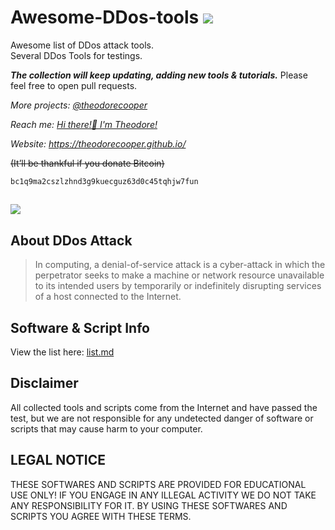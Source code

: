 # Awesome-DDos-tools <img src = 'https://camo.githubusercontent.com/abb97269de2982c379cbc128bba93ba724d8822bfbe082737772bd4feb59cb54/68747470733a2f2f63646e2e7261776769742e636f6d2f73696e647265736f726875732f617765736f6d652f643733303566333864323966656437386661383536353265336136336531353464643865383832392f6d656469612f62616467652e737667'></img>
Awesome list of DDos attack tools.  
Several DDos Tools for testings.    

***The collection will keep updating, adding new tools & tutorials.*** Please feel free to open pull requests.    

*More projects: [@theodorecooper](https://github.com/theodorecooper?tab=repositories)*      

*Reach me: [Hi there!👋 I'm Theodore!](https://github.com/theodorecooper/theodorecooper)*    

*Website: https://theodorecooper.github.io/*    

~~(It’ll be thankful if you donate Bitcoin)~~      
```
bc1q9ma2cszlzhnd3g9kuecguz63d0c45tqhjw7fun
```

<img src = 'https://repository-images.githubusercontent.com/393848590/b4e02b8d-8181-457d-acaf-45088558524e'></img>
---
## About DDos Attack
> In computing, a denial-of-service attack is a cyber-attack in which the perpetrator seeks to make a machine or network resource unavailable to its intended users by temporarily or indefinitely disrupting services of a host connected to the Internet.


## Software & Script Info

View the list here: [list.md](https://github.com/theodorecooper/awesome-ddos-tools/blob/main/list.md)

## Disclaimer
All collected tools and scripts come from the Internet and have passed the test, but we are not responsible for any undetected danger of software or scripts that may cause harm to your computer.

## LEGAL NOTICE
THESE SOFTWARES AND SCRIPTS ARE PROVIDED FOR EDUCATIONAL USE ONLY! IF YOU ENGAGE IN ANY ILLEGAL ACTIVITY WE DO NOT TAKE ANY RESPONSIBILITY FOR IT. BY USING THESE SOFTWARES AND SCRIPTS YOU AGREE WITH THESE TERMS.
